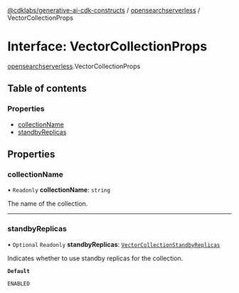 [@cdklabs/generative-ai-cdk-constructs](../README.md) / [opensearchserverless](../modules/opensearchserverless.md) / VectorCollectionProps

# Interface: VectorCollectionProps

[opensearchserverless](../modules/opensearchserverless.md).VectorCollectionProps

## Table of contents

### Properties

- [collectionName](opensearchserverless.VectorCollectionProps.md#collectionname)
- [standbyReplicas](opensearchserverless.VectorCollectionProps.md#standbyreplicas)

## Properties

### collectionName

• `Readonly` **collectionName**: `string`

The name of the collection.

___

### standbyReplicas

• `Optional` `Readonly` **standbyReplicas**: [`VectorCollectionStandbyReplicas`](../enums/opensearchserverless.VectorCollectionStandbyReplicas.md)

Indicates whether to use standby replicas for the collection.

**`Default`**

```ts
ENABLED
```
